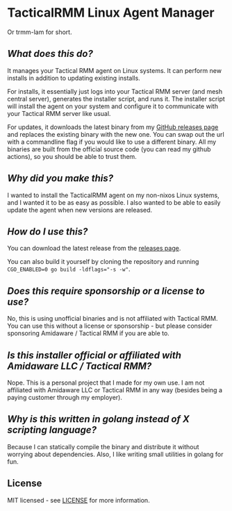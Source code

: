 # TacticalRMM Linux Agent Manager

Or trmm-lam for short.

## _What does this do?_

It manages your Tactical RMM agent on Linux systems. It can perform new installs in addition to updating existing installs.

For installs, it essentially just logs into your Tactical RMM server (and mesh central server), generates the installer script, and runs it. The installer script will install the agent on your system and configure it to communicate with your Tactical RMM server like usual.

For updates, it downloads the latest binary from my [GitHub releases page](https://github.com/SoarinFerret/rmmagent-builder) and replaces the existing binary with the new one. You can swap out the url with a commandline flag if you would like to use a different binary. All my binaries are built from the official source code (you can read my github actions), so you should be able to trust them.

## _Why did you make this?_

I wanted to install the TacticalRMM agent on my non-nixos Linux systems, and I wanted it to be as easy as possible. I also wanted to be able to easily update the agent when new versions are released.

## _How do I use this?_

You can download the latest release from the [releases page](https://github.com/soarinferret/trmm-lam/releases).

You can also build it yourself by cloning the repository and running `CGO_ENABLED=0 go build -ldflags="-s -w"`.

## _Does this require sponsorship or a license to use?_

No, this is using unofficial binaries and is not affiliated with Tactical RMM. You can use this without a license or sponsorship - but please consider sponsoring Amidaware / Tactical RMM if you are able to.

## _Is this installer official or affiliated with Amidaware LLC / Tactical RMM?_

Nope. This is a personal project that I made for my own use. I am not affiliated with Amidaware LLC or Tactical RMM in any way (besides being a paying customer through my employer).

## _Why is this written in golang instead of X scripting language?_

Because I can statically compile the binary and distribute it without worrying about dependencies. Also, I like writing small utilities in golang for fun.

## License

MIT licensed - see [LICENSE](LICENSE) for more information.
